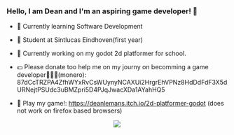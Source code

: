 ### Hello, I am Dean and I'm an aspiring game developer! 👋

- 🌱 Currently learning Software Development
- 🏫 Student at Sintlucas Eindhoven(first year)
- 🏫 Currently working on my godot 2d platformer for school.

- 💵 Please donate too help me on my journy on becomming a game developer🙏🙏🙏(monero): 87dCcTRZPA4ZfhWYxRvCsWUynyNCAXUi2HrgrEhVPNz8HdDdFdF3X5dURNejtPSUdc3uBMZpri5D4PJqJwacXDa1AYahHQ5
- 👾 Play my game!: https://deanlemans.itch.io/2d-platformer-godot (does not work on firefox based browsers)

<div id="header" align="center">
  <img src="https://media.giphy.com/media/enj50kao8gMfu/giphy.gif"/>
</div>
